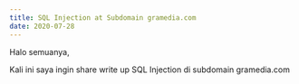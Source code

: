 ```yaml
---
title: SQL Injection at Subdomain gramedia.com
date: 2020-07-28
---
```


Halo semuanya,

Kali ini saya ingin share write up SQL Injection di subdomain gramedia.com
